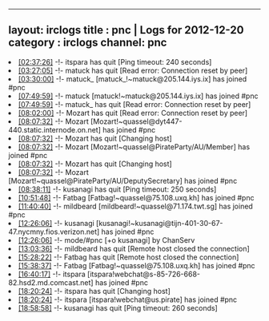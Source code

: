 
---
layout: irclogs
title : pnc | Logs for 2012-12-20
category : irclogs
channel: pnc
---
<li class="logitem"><a href="#02:37:26" name="02:37:26" class="time">[02:37:26]</a> -!- <span class="quit">itspara</span> has quit [Ping timeout: 240 seconds] </li>
<li class="logitem"><a href="#03:27:05" name="03:27:05" class="time">[03:27:05]</a> -!- <span class="quit">matuck</span> has quit [Read error: Connection reset by peer] </li>
<li class="logitem"><a href="#03:30:00" name="03:30:00" class="time">[03:30:00]</a> -!- <span class="join">matuck_</span> [matuck_!~matuck@205.144.iys.ix] has joined #pnc </li>
<li class="logitem"><a href="#07:49:59" name="07:49:59" class="time">[07:49:59]</a> -!- <span class="join">matuck</span> [matuck!~matuck@205.144.iys.ix] has joined #pnc </li>
<li class="logitem"><a href="#07:49:59" name="07:49:59" class="time">[07:49:59]</a> -!- <span class="quit">matuck_</span> has quit [Read error: Connection reset by peer] </li>
<li class="logitem"><a href="#08:02:00" name="08:02:00" class="time">[08:02:00]</a> -!- <span class="quit">Mozart</span> has quit [Read error: Connection reset by peer] </li>
<li class="logitem"><a href="#08:07:32" name="08:07:32" class="time">[08:07:32]</a> -!- <span class="join">Mozart</span> [Mozart!~quassel@dyt447-440.static.internode.on.net] has joined #pnc </li>
<li class="logitem"><a href="#08:07:32" name="08:07:32" class="time">[08:07:32]</a> -!- <span class="quit">Mozart</span> has quit [Changing host] </li>
<li class="logitem"><a href="#08:07:32" name="08:07:32" class="time">[08:07:32]</a> -!- <span class="join">Mozart</span> [Mozart!~quassel@PirateParty/AU/Member] has joined #pnc </li>
<li class="logitem"><a href="#08:07:32" name="08:07:32" class="time">[08:07:32]</a> -!- <span class="quit">Mozart</span> has quit [Changing host] </li>
<li class="logitem"><a href="#08:07:32" name="08:07:32" class="time">[08:07:32]</a> -!- <span class="join">Mozart</span> [Mozart!~quassel@PirateParty/AU/DeputySecretary] has joined #pnc </li>
<li class="logitem"><a href="#08:38:11" name="08:38:11" class="time">[08:38:11]</a> -!- <span class="quit">kusanagi</span> has quit [Ping timeout: 250 seconds] </li>
<li class="logitem"><a href="#10:51:48" name="10:51:48" class="time">[10:51:48]</a> -!- <span class="join">Fatbag</span> [Fatbag!~quassel@75.108.uxq.kh] has joined #pnc </li>
<li class="logitem"><a href="#11:40:40" name="11:40:40" class="time">[11:40:40]</a> -!- <span class="join">mildbeard</span> [mildbeard!~quassel@71.174.twt.sg] has joined #pnc </li>
<li class="logitem"><a href="#12:26:06" name="12:26:06" class="time">[12:26:06]</a> -!- <span class="join">kusanagi</span> [kusanagi!~kusanagi@tijn-401-30-67-47.nycmny.fios.verizon.net] has joined #pnc </li>
<li class="logitem"><a href="#12:26:06" name="12:26:06" class="time">[12:26:06]</a> -!- mode/<span class="mode">#pnc</span> [+o kusanagi] by ChanServ </li>
<li class="logitem"><a href="#13:03:36" name="13:03:36" class="time">[13:03:36]</a> -!- <span class="quit">mildbeard</span> has quit [Remote host closed the connection] </li>
<li class="logitem"><a href="#15:28:22" name="15:28:22" class="time">[15:28:22]</a> -!- <span class="quit">Fatbag</span> has quit [Remote host closed the connection] </li>
<li class="logitem"><a href="#15:38:37" name="15:38:37" class="time">[15:38:37]</a> -!- <span class="join">Fatbag</span> [Fatbag!~quassel@75.108.uxq.kh] has joined #pnc </li>
<li class="logitem"><a href="#16:40:17" name="16:40:17" class="time">[16:40:17]</a> -!- <span class="join">itspara</span> [itspara!webchat@s-85-726-668-82.hsd2.md.comcast.net] has joined #pnc </li>
<li class="logitem"><a href="#18:20:24" name="18:20:24" class="time">[18:20:24]</a> -!- <span class="quit">itspara</span> has quit [Changing host] </li>
<li class="logitem"><a href="#18:20:24" name="18:20:24" class="time">[18:20:24]</a> -!- <span class="join">itspara</span> [itspara!webchat@us.pirate] has joined #pnc </li>
<li class="logitem"><a href="#18:58:58" name="18:58:58" class="time">[18:58:58]</a> -!- <span class="quit">kusanagi</span> has quit [Ping timeout: 260 seconds] </li>


